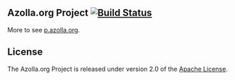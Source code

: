 ## Azolla.org Project [![Build Status](https://travis-ci.org/Azollas/org.azolla.p.roc.png?branch=mirror)](https://travis-ci.org/Azollas/org.azolla.p.roc) 
More to see [p.azolla.org][].

## License
The Azolla.org Project is released under version 2.0 of the [Apache License][].

[p.azolla.org]: http://p.azolla.org/
[Apache License]: http://www.apache.org/licenses/LICENSE-2.0
